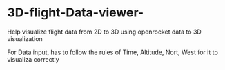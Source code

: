# 3D-flight-Data-viewer-
Help visualize flight data from 2D to 3D using openrocket data to 3D visualization 

For Data input, has to follow the rules of Time, Altitude, Nort, West for it to visualiza correctly 
